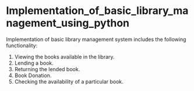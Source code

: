 # Implementation_of_basic_library_management_using_python
 Implementation of basic library management system includes the following functionality:
  1. Viewing the books available in the library.
  2. Lending a book.
  3. Returning the lended book.
  4. Book Donation.
  5. Checking the availability of a particular book.
